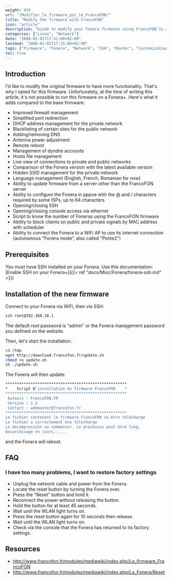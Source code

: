 ```yaml
---
weight: 999
url: "/Modifier_le_firmware_par_le_FrancoFON/"
title: "Modify the firmware with FrancoFON"
icon: "article"
description: "Guide to modify your Fonera firmware using FrancoFON to add enhanced functionality including improved firewall management, port redirection, and more advanced networking options."
categories: ["Linux", "Network"]
date: "2008-01-01T17:31:00+02:00"
lastmod: "2008-01-01T17:31:00+02:00"
tags: ["Firmware", "Fonera", "Network", "SSH", "Router", "Customization"]
toc: true
---
```


## Introduction

I'd like to modify the original firmware to have more functionality. That's why I opted for this firmware. Unfortunately, at the time of writing this article, it's not possible to run this firmware on a Fonera+. Here's what it adds compared to the base firmware:

- Improved firewall management
- Simplified port redirection
- DHCP address management for the private network
- Blacklisting of certain sites for the public network
- Adding/removing DNS
- Antenna power adjustment
- Remote reboot
- Management of dyndns accounts
- Hosts file management
- Live view of connections to private and public networks
- Comparison of the Fonera version with the latest available version
- Hidden SSID management for the private network
- Language management (English, French, Romanian for now)
- Ability to update firmware from a server other than the FrancoFON server
- Ability to configure the Fonera in pppoe with the @ and / characters required by some ISPs, up to 64 characters
- Opening/closing SSH
- Opening/closing console access via ethernet
- Script to know the number of Foneras using the FrancoFON firmware
- Ability to block clients on public and private signals by MAC address with scheduler
- Ability to connect the Fonera to a WiFi AP to use its internet connection (autonomous "Fonera mode", also called "Ponte2")

## Prerequisites

You must have SSH installed on your Fonera. Use this documentation:
[Enable SSH on your Fonera+]({{< ref "docs/Misc/Fonera/fonera-ssh.md" >}})

## Installation of the new firmware

Connect to your Fonera via WiFi, then via SSH:

```bash
ssh root@192.168.10.1
```

The default root password is "admin" or the Fonera management password you defined on the website.

Then, let's start the installation:

```bash
cd /tmp
wget http://download.francofon.fr/update.sh
chmod +x update.sh
sh ./update.sh
```

The Fonera will then update:

```bash
*****************************************************
*    Script D'installation du firmware FrancoFON    *
*****************************************************
 Auteurs : FrancoFON.FR
 Version : 1.2
 Contact : webmaster@francofon.fr
*****************************************************
Le fichier contenant le firmware FrancoFON va être téléchargé
Le fichier a correctement ete telecharge
La decompression va commencer. Le processus peut être long.
Desarchivage en cours......
```

and the Fonera will reboot.

## FAQ

### I have too many problems, I want to restore factory settings

- Unplug the network cable and power from the Fonera.
- Locate the reset button by turning the Fonera over.
- Press the "Reset" button and hold it.
- Reconnect the power without releasing the button.
- Hold the button for at least 45 seconds.
- Wait until the WLAN light turns on.
- Press the reset button again for 10 seconds then release.
- Wait until the WLAN light turns on.
- Check via the console that the Fonera has returned to its factory settings.

## Resources
- http://www.francofon.fr/modules/mediawiki/index.php/Le_firmware_FrancoFON
- http://www.francofon.fr/modules/mediawiki/index.php/La_Fonera/Reset
